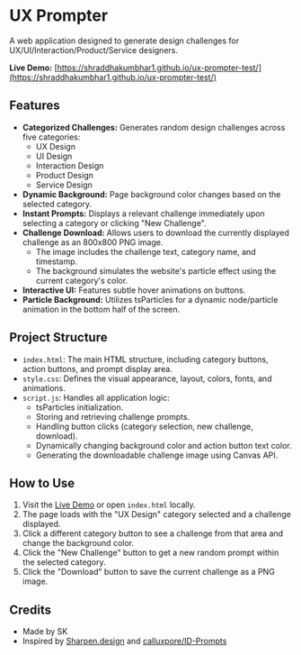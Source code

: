 # UX Prompter

A web application designed to generate design challenges for UX/UI/Interaction/Product/Service designers.

**Live Demo:** [https://shraddhakumbhar1.github.io/ux-prompter-test/](https://shraddhakumbhar1.github.io/ux-prompter-test/)

## Features

*   **Categorized Challenges:** Generates random design challenges across five categories:
    *   UX Design
    *   UI Design
    *   Interaction Design
    *   Product Design
    *   Service Design
*   **Dynamic Background:** Page background color changes based on the selected category.
*   **Instant Prompts:** Displays a relevant challenge immediately upon selecting a category or clicking "New Challenge".
*   **Challenge Download:** Allows users to download the currently displayed challenge as an 800x800 PNG image.
    *   The image includes the challenge text, category name, and timestamp.
    *   The background simulates the website's particle effect using the current category's color.
*   **Interactive UI:** Features subtle hover animations on buttons.
*   **Particle Background:** Utilizes tsParticles for a dynamic node/particle animation in the bottom half of the screen.

## Project Structure

*   `index.html`: The main HTML structure, including category buttons, action buttons, and prompt display area.
*   `style.css`: Defines the visual appearance, layout, colors, fonts, and animations.
*   `script.js`: Handles all application logic:
    *   tsParticles initialization.
    *   Storing and retrieving challenge prompts.
    *   Handling button clicks (category selection, new challenge, download).
    *   Dynamically changing background color and action button text color.
    *   Generating the downloadable challenge image using Canvas API.

## How to Use

1.  Visit the [Live Demo](https://shraddhakumbhar1.github.io/ux-prompter-test/) or open `index.html` locally.
2.  The page loads with the "UX Design" category selected and a challenge displayed.
3.  Click a different category button to see a challenge from that area and change the background color.
4.  Click the "New Challenge" button to get a new random prompt within the selected category.
5.  Click the "Download" button to save the current challenge as a PNG image.

## Credits

*   Made by SK
*   Inspired by [Sharpen.design](https://sharpen.design/) and [calluxpore/ID-Prompts](https://github.com/calluxpore/ID-Prompts)